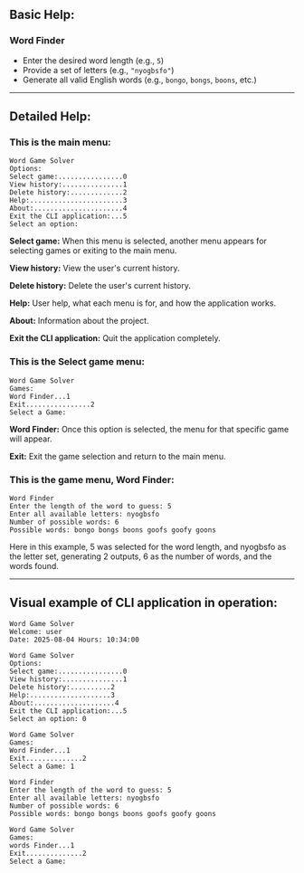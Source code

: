 ## **Basic Help:**

### Word Finder
- Enter the desired word length (e.g., `5`)
- Provide a set of letters (e.g., `"nyogbsfo"`)
- Generate all valid English words (e.g., `bongo`, `bongs`, `boons`, etc.)

---

## **Detailed Help:**

### **This is the main menu:**
```
Word Game Solver
Options:
Select game:................0
View history:...............1
Delete history:.............2
Help:.......................3
About:......................4
Exit the CLI application:...5
Select an option:
```
**Select game:**
When this menu is selected, another menu appears for selecting games or exiting to the main menu.

**View history:**
View the user's current history.

**Delete history:**
Delete the user's current history.

**Help:**
User help, what each menu is for, and how the application works.

**About:**
Information about the project.

**Exit the CLI application:**
Quit the application completely.

### **This is the Select game menu:**
```
Word Game Solver
Games:
Word Finder...1
Exit................2
Select a Game:
```
**Word Finder:**
Once this option is selected, the menu for that specific game will appear.

**Exit:**
Exit the game selection and return to the main menu.

### **This is the game menu, Word Finder:**
```
Word Finder
Enter the length of the word to guess: 5
Enter all available letters: nyogbsfo
Number of possible words: 6
Possible words: bongo bongs boons goofs goofy goons
```
Here in this example, 5 was selected for the word length, and nyogbsfo as the letter set, generating 2 outputs, 6 as the number of words, and the words found.

---

## **Visual example of CLI application in operation:**

```
Word Game Solver
Welcome: user
Date: 2025-08-04 Hours: 10:34:00

Word Game Solver
Options:
Select game:................0
View history:...............1
Delete history:..........2
Help:....................3
About:....................4
Exit the CLI application:...5
Select an option: 0

Word Game Solver
Games:
Word Finder...1
Exit..............2
Select a Game: 1

Word Finder
Enter the length of the word to guess: 5
Enter all available letters: nyogbsfo
Number of possible words: 6
Possible words: bongo bongs boons goofs goofy goons

Word Game Solver
Games:
words Finder...1
Exit..............2
Select a Game:
```
